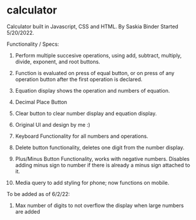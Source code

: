 # calculator
Calculator built in Javascript, CSS and HTML.
By Saskia Binder 
Started 5/20/2022. 

Functionality / Specs: 

1) Perform multiple succesive operations, using add, subtract, multiply, divide, exponent, and root buttons. 

2) Function is evaluated on press of equal button, or on press of any operation button after the first operation is declared. 

3) Equation display shows the operation and numbers of equation. 

4) Decimal Place Button 

5) Clear button to clear number display and equation display.

6) Original UI and design by me :)

7) Keyboard Functionality for all numbers and operations.

8) Delete button functionality, deletes one digit from the number display.

9) Plus/Minus Button Functionality, works with negative numbers. Disables adding minus sign to number if there is already a minus sign attached to it. 

10) Media query to add styling for phone; now functions on mobile.

To be added as of 6/2/22: 

1) Max number of digits to not overflow the display when large numbers are added
